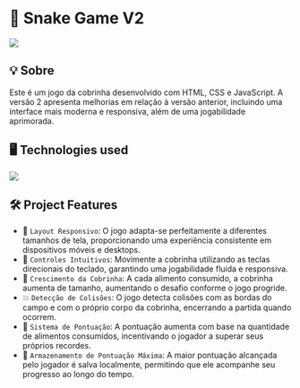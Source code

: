 <h1>🐍 Snake Game V2</h1>
<img loading="lazy" src="https://img.shields.io/github/stars/SnakeGame_v2?style=social"/>

<h2>💡 Sobre </h2>
<p>Este é um jogo da cobrinha desenvolvido com HTML, CSS e JavaScript. A versão 2 apresenta melhorias em relação à versão anterior, incluindo uma interface mais moderna e responsiva, além de uma jogabilidade aprimorada.</p>

<h2>🖥️ Technologies used </h2>
<div align="left" dir="auto">
  <a href="https://skillicons.dev" rel="nofollow">
    <img src="https://skillicons.dev/icons?i=html,css,javascript" style="max-width: 100%;">
  </a>
  <br>
</div>

<h2>🛠️ Project Features </h2>

- 📱 <code>Layout Responsivo</code>: O jogo adapta-se perfeitamente a diferentes tamanhos de tela, proporcionando uma experiência consistente em dispositivos móveis e desktops.​
- 🎯 <code>Controles Intuitivos</code>: Movimente a cobrinha utilizando as teclas direcionais do teclado, garantindo uma jogabilidade fluida e responsiva.​
- 🍎 <code>Crescimento da Cobrinha</code>: A cada alimento consumido, a cobrinha aumenta de tamanho, aumentando o desafio conforme o jogo progride.​
- 💥 <code>Detecção de Colisões</code>: O jogo detecta colisões com as bordas do campo e com o próprio corpo da cobrinha, encerrando a partida quando ocorrem.​
- 🧮 <code>Sistema de Pontuação</code>: A pontuação aumenta com base na quantidade de alimentos consumidos, incentivando o jogador a superar seus próprios recordes.​
- 💾 <code>Armazenamento de Pontuação Máxima</code>: A maior pontuação alcançada pelo jogador é salva localmente, permitindo que ele acompanhe seu progresso ao longo do tempo.
